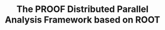 ---
layout: default
title: The PROOF Distributed Parallel Analysis Framework based on ROOT
authors: Maarten Ballintijn, René Brun, Fons Rademakers and Gunther Roland
conference: 2003 Computing in High Energy and Nuclear Physics (CHEP03), La Jolla, CA, USA, March 2003
type: PARA
doi: 10.48550/arXiv.physics/0306110
---